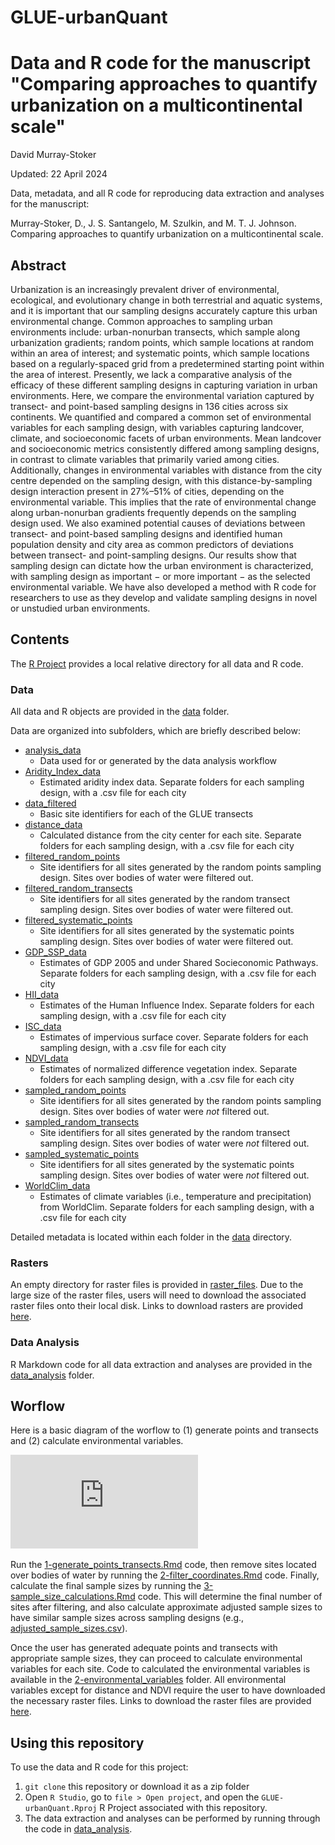 # GLUE-urbanQuant

Data and R code for the manuscript "Comparing approaches to quantify urbanization on a multicontinental scale"
================
David Murray-Stoker

Updated: 22 April 2024

Data, metadata, and all R code for reproducing data extraction and analyses for the manuscript:

Murray-Stoker, D., J. S. Santangelo, M. Szulkin, and M. T. J. Johnson. Comparing approaches to quantify urbanization on a multicontinental scale.



## Abstract

Urbanization is an increasingly prevalent driver of environmental, ecological, and evolutionary change in both terrestrial and aquatic systems, and it is important that our sampling designs accurately capture this urban environmental change. Common approaches to sampling urban environments include: urban-nonurban transects, which sample along urbanization gradients; random points, which sample locations at random within an area of interest; and systematic points, which sample locations based on a regularly-spaced grid from a predetermined starting point within the area of interest. Presently, we lack a comparative analysis of the efficacy of these different sampling designs in capturing variation in urban environments. Here, we compare the environmental variation captured by transect- and point-based sampling designs in 136 cities across six continents. We quantified and compared a common set of environmental variables for each sampling design, with variables capturing landcover, climate, and socioeconomic facets of urban environments. Mean landcover and socioeconomic metrics consistently differed among sampling designs, in contrast to climate variables that primarily varied among cities. Additionally, changes in environmental variables with distance from the city centre depended on the sampling design, with this distance-by-sampling design interaction present in 27%–51% of cities, depending on the environmental variable. This implies that the rate of environmental change along urban-nonurban gradients frequently depends on the sampling design used. We also examined potential causes of deviations between transect- and point-based sampling designs and identified human population density and city area as common predictors of deviations between transect- and point-sampling designs. Our results show that sampling design can dictate how the urban environment is characterized, with sampling design as important − or more important − as the selected environmental variable. We have also developed a method with R code for researchers to use as they develop and validate sampling designs in novel or unstudied urban environments.


## Contents

The [R Project](https://github.com/dmurraystoker/GLUE-urbanQuant/blob/main/GLUE-urbanQuant.Rproj) provides a local relative directory for all data and R code.


### Data

All data and R objects are provided in the [data](https://github.com/dmurraystoker/GLUE-urbanQuant/tree/main/data) folder.

Data are organized into subfolders, which are briefly described below:

* [analysis_data](https://github.com/dmurraystoker/GLUE-urbanQuant/tree/main/data/analysis_data)
  - Data used for or generated by the data analysis workflow
* [Aridity_Index_data](https://github.com/dmurraystoker/GLUE-urbanQuant/tree/main/data/Aridity_Index_data)
  - Estimated aridity index data. Separate folders for each sampling design, with a .csv file for each city
* [data_filtered]()
  - Basic site identifiers for each of the GLUE transects
* [distance_data](https://github.com/dmurraystoker/GLUE-urbanQuant/tree/main/data/data_filtered)
  - Calculated distance from the city center for each site. Separate folders for each sampling design, with a .csv file for each city
* [filtered_random_points](https://github.com/dmurraystoker/GLUE-urbanQuant/tree/main/data/filtered_random_points)
  - Site identifiers for all sites generated by the random points sampling design. Sites over bodies of water were filtered out.
* [filtered_random_transects](https://github.com/dmurraystoker/GLUE-urbanQuant/tree/main/data/filtered_random_transects)
  - Site identifiers for all sites generated by the random transect sampling design. Sites over bodies of water were filtered out.
* [filtered_systematic_points](https://github.com/dmurraystoker/GLUE-urbanQuant/tree/main/data/filtered_systematic_points)
  - Site identifiers for all sites generated by the systematic points sampling design. Sites over bodies of water were filtered out.
* [GDP_SSP_data](https://github.com/dmurraystoker/GLUE-urbanQuant/tree/main/data/GDP_SSP_data)
  - Estimates of GDP 2005 and under Shared Socieconomic Pathways. Separate folders for each sampling design, with a .csv file for each city
* [HII_data](https://github.com/dmurraystoker/GLUE-urbanQuant/tree/main/data/HII_data)
  - Estimates of the Human Influence Index. Separate folders for each sampling design, with a .csv file for each city
* [ISC_data](https://github.com/dmurraystoker/GLUE-urbanQuant/tree/main/data/ISC_data)
  - Estimates of impervious surface cover. Separate folders for each sampling design, with a .csv file for each city
* [NDVI_data](https://github.com/dmurraystoker/GLUE-urbanQuant/tree/main/data/NDVI_data)
  - Estimates of normalized difference vegetation index. Separate folders for each sampling design, with a .csv file for each city
* [sampled_random_points](https://github.com/dmurraystoker/GLUE-urbanQuant/tree/main/data/sampled_random_points)
  - Site identifiers for all sites generated by the random points sampling design. Sites over bodies of water were *not* filtered out.
* [sampled_random_transects](https://github.com/dmurraystoker/GLUE-urbanQuant/tree/main/data/sampled_random_transects)
  - Site identifiers for all sites generated by the random transect sampling design. Sites over bodies of water were *not* filtered out.
* [sampled_systematic_points](https://github.com/dmurraystoker/GLUE-urbanQuant/tree/main/data/sampled_random_points)
  - Site identifiers for all sites generated by the systematic points sampling design. Sites over bodies of water were *not* filtered out.
* [WorldClim_data](https://github.com/dmurraystoker/GLUE-urbanQuant/tree/main/data/WorldClim_data)
  - Estimates of climate variables (i.e., temperature and precipitation) from WorldClim. Separate folders for each sampling design, with a .csv file for each city

Detailed metadata is located within each folder in the [data](https://github.com/dmurraystoker/GLUE-urbanQuant/tree/main/data) directory.


### Rasters

An empty directory for raster files is provided in [raster_files](https://github.com/dmurraystoker/GLUE-urbanQuant/tree/main/raster_files). Due to the large size of the raster files, users will need to download the associated raster files onto their local disk. Links to download rasters are provided [here](https://github.com/dmurraystoker/GLUE-urbanQuant/blob/main/raster_files/0_raster_file_links.md).

### Data Analysis

R Markdown code for all data extraction and analyses are provided in the [data_analysis](https://github.com/dmurraystoker/GLUE-urbanQuant/tree/main/data_analysis) folder.


## Worflow

Here is a basic diagram of the worflow to (1) generate points and transects and (2) calculate environmental variables.

![](https://github.com/dmurraystoker/GLUE-urbanQuant/blob/main/urbanQuant_workflow.pdf)

Run the [1-generate_points_transects.Rmd](https://github.com/dmurraystoker/GLUE-urbanQuant/blob/main/data_analysis/1-points_transects/1-generate_points_transects.Rmd) code, then remove sites located over bodies of water by running the [2-filter_coordinates.Rmd](https://github.com/dmurraystoker/GLUE-urbanQuant/blob/main/data_analysis/1-points_transects/2-filter_coordinates.Rmd) code. Finally, calculate the final sample sizes by running the [3-sample_size_calculations.Rmd](https://github.com/dmurraystoker/GLUE-urbanQuant/blob/main/data_analysis/1-points_transects/3-sample_size_calculations.Rmd) code. This will determine the final number of sites after filtering, and also calculate approximate adjusted sample sizes to have similar sample sizes across sampling designs (e.g., [adjusted_sample_sizes.csv](https://github.com/dmurraystoker/GLUE-urbanQuant/blob/main/data/adjusted_sample_sizes.csv)).

Once the user has generated adequate points and transects with appropriate sample sizes, they can proceed to calculate environmental variables for each site. Code to calculated the environmental variables is available in the [2-environmental_variables](https://github.com/dmurraystoker/GLUE-urbanQuant/tree/main/data_analysis/2-environmental_variables) folder. All environmental variables except for distance and NDVI require the user to have downloaded the necessary raster files. Links to download the raster files are provided [here](https://github.com/dmurraystoker/GLUE-urbanQuant/blob/main/raster_files/0_raster_file_links.md).


## Using this repository

To use the data and R code for this project:

1. `git clone` this repository or download it as a zip folder
2. Open `R Studio`, go to `file > Open project`, and open the `GLUE-urbanQuant.Rproj`
R Project associated with this repository.
3. The data extraction and analyses can be performed by running through the code in [data_analysis](https://github.com/dmurraystoker/GLUE-urbanQuant/tree/main/data_analysis).

